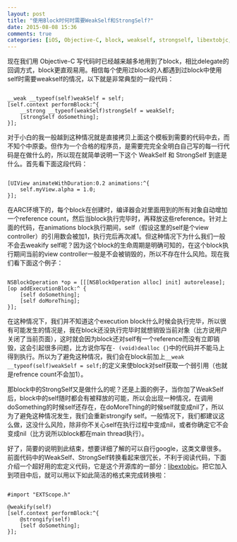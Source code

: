 ```yaml
---
layout: post
title: "使用Block时何时需要WeakSelf和StrongSelf?"
date: 2015-08-08 15:36
comments: true
categories: [iOS, Objective-C, block, weakself, strongself, libextobjc, EXTScope]
---
```


现在我们用 Objective-C 写代码时已经越来越多地用到了block，相比delegate的回调方式，block更直观易用。相信每个使用过block的人都遇到过block中使用self时需要weakself的情况，以下就是非常典型的一段代码：

```objc

__weak __typeof(self)weakSelf = self;
[self.context performBlock:^{
    __strong __typeof(weakSelf)strongSelf = weakSelf;
    [strongSelf doSomething];
}];

```

对于小白的我一般越到这种情况就是直接拷贝上面这个模板到需要的代码中去，而不知个中原委。但作为一个合格的程序员，是需要完完全全明白自己写的每一行代码是在做什么的，所以现在就简单说明一下这个 WeakSelf 和 StrongSelf 到底是什么。首先看下面这段代码：

```objc

[UIView animateWithDuration:0.2 animations:^{
    self.myView.alpha = 1.0; 
}];

```

在ARC环境下的，每个block在创建时，编译器会对里面用到的所有对象自动增加一个reference count，然后当block执行完毕时，再释放这些reference。针对上面的代码，在animations block执行期间，self（假设这里的self是个view controller）的引用数会被加1，执行完后再次减1。但这种情况下为什么我们一般不会去weakify self呢？因为这个block的生命周期是明确可知的，在这个block执行期间当前的view controller一般是不会被销毁的，所以不存在什么风险。现在我们看下面这个例子：

```objc

NSBlockOperation *op = [[[NSBlockOperation alloc] init] autorelease];
[op addExecutionBlock:^ {
    [self doSomething];
    [self doMoreThing];
}];

```

在这种情况下，我们并不知道这个execution block什么时候会执行完毕，所以很有可能发生的情况是，我在block还没执行完毕时就想销毁当前对象（比方说用户关闭了当前页面），这时就会因为block还对self有一个reference而没有立即销毁，这会引起很多问题，比方说你写在``` - (void)dealloc {} ```中的代码并不能马上得到执行。所以为了避免这种情况，我们会在block前加上``` __weak __typeof(self)weakSelf = self; ```的定义来使block对self获取一个弱引用（也就是refrence count不会加1）。

那block中的StrongSelf又是做什么的呢？还是上面的例子，当你加了WeakSelf后，block中的self随时都会有被释放的可能，所以会出现一种情况，在调用doSomething的时候self还存在，在doMoreThing的时候self就变成nil了，所以为了避免这种情况发生，我们会重新strongify self。一般情况下，我们都建议这么做，这没什么风险，除非你不关心self在执行过程中变成nil，或者你确定它不会变成nil（比方说所以block都在main thread执行）。

好了，简要的说明到此结束，想要详细了解的可以自行google，这类文章很多。前面代码中的WeakSelf、StrongSelf转换看起来很冗长，不利于阅读代码，下面介绍一个超好用的宏定义代码，它是这个开源库的一部分：[libextobjc](https://github.com/jspahrsummers/libextobjc)。把它加入到项目中后，就可以用以下如此简洁的格式来完成转换啦：

```objc

#import "EXTScope.h"

@weakify(self)
[self.context performBlock:^{
    @strongify(self)
    [self doSomething];
}];

```







